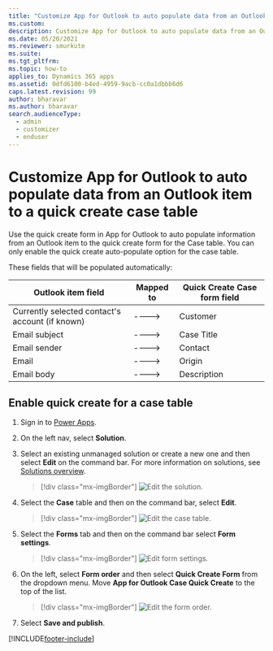 ```yaml
---
title: "Customize App for Outlook to auto populate data from an Outlook item to a quick create case table (Dynamics 365 apps) | MicrosoftDocs"
ms.custom: 
description: Customize App for Outlook to auto populate data from an Outlook item to a quick create case table in Dynamics 365 App for Outlook.
ms.date: 05/20/2021
ms.reviewer: smurkute
ms.suite: 
ms.tgt_pltfrm: 
ms.topic: how-to
applies_to: Dynamics 365 apps
ms.assetid: 0dfd6100-b4ed-4959-9acb-cc0a1dbbb6d6
caps.latest.revision: 99
author: bharavar 
ms.author: bharavar 
search.audienceType: 
  - admin
  - customizer
  - enduser
---
```

# Customize App for Outlook to auto populate data from an Outlook item to a quick create case table 

Use the quick create form in App for Outlook to auto populate information from an Outlook item to the quick create form for the Case table. You can only enable the quick create auto-populate option for the case table.

These fields that will be populated automatically:

|        Outlook item field                                                                                        |                                                                                         Mapped to     |       Quick Create Case form field                                                                             |
|------------------------------------------------------------------------------------------------|----------------------------------------------------------------------------------------------|--------------------------------------------------------------------------------------|
|                             Currently selected contact's account (if known)                                |                                               ---->                                               |                                         Customer                                          |
|                            Email subject                            |                                             ---->                                              |                                         Case Title                                          |
|                              Email sender                              |                                            ---->                                               |                                         Contact                                          |
|                              Email                                |                                              ---->                                              |                                         Origin                                          |
|                                   Email body                                     |                                          ---->                                               |                                          Description                                        |



## Enable quick create for a case table

1. Sign in to [Power Apps](https://make.powerapps.com).
2. On the left nav, select **Solution**.
3. Select an existing unmanaged solution or create a new one and then select **Edit** on the command bar. For more information on solutions, see [Solutions overview](/power-apps/maker/data-platform/solutions-overview).

   > [!div class="mx-imgBorder"]
   > ![Edit the solution.](media/edit-mailapp-solution.png)
   
4. Select the **Case** table and then on the command bar, select **Edit**.

   > [!div class="mx-imgBorder"]
   > ![Edit the case table.](media/edit-case-table.png)

5. Select the **Forms** tab and then on the command bar select **Form settings**.

   > [!div class="mx-imgBorder"]
   > ![Edit form settings.](media/form-settings.png)

6. On the left, select **Form order** and then select **Quick Create Form** from the dropdown menu. Move **App for Outlook Case Quick Create** to the top of the list. 

   > [!div class="mx-imgBorder"]
   > ![Edit the form order.](media/form-settings-1.png)
   
7. Select **Save and publish**.





[!INCLUDE[footer-include](../includes/footer-banner.md)]
